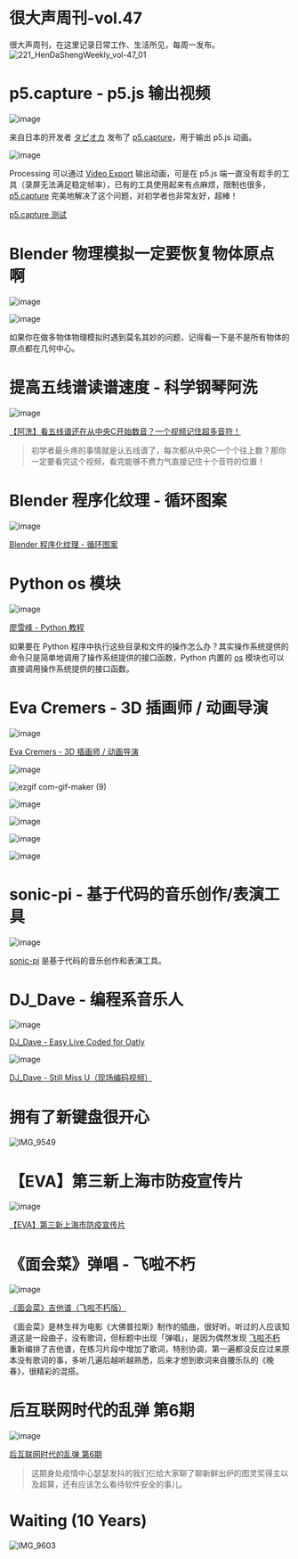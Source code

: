 # 很大声周刊-vol.47
很大声周刊，在这里记录日常工作、生活所见，每周一发布。
![221_HenDaShengWeekly_vol-47_01](https://user-images.githubusercontent.com/20842136/161392384-036cf841-34cd-4678-8417-7be04c012538.png)

# p5.capture - p5.js 输出视频
![image](https://user-images.githubusercontent.com/20842136/161393231-7b376069-36ee-4091-ba56-c2852266b8a4.png)

来自日本的开发者 [タピオカ](https://twitter.com/tapioca_mart/status/1507372315616579585) 发布了 [p5.capture](https://github.com/tapioca24/p5.capture)，用于输出 p5.js 动画。

![image](https://user-images.githubusercontent.com/20842136/161393523-d131ae67-8522-40b3-b785-d4c5d0592d8a.png)

Processing 可以通过 [Video Export](https://funprogramming.org/VideoExport-for-Processing/) 输出动画，可是在 p5.js 端一直没有趁手的工具（录屏无法满足稳定帧率），已有的工具使用起来有点麻烦，限制也很多，[p5.capture](https://github.com/tapioca24/p5.capture) 完美地解决了这个问题，对初学者也非常友好，超棒！

[p5.capture 测试](https://editor.p5js.org/niu/sketches/mhaBXpRhY)

# Blender 物理模拟一定要恢复物体原点啊
![image](https://user-images.githubusercontent.com/20842136/161392687-cd6340e7-7cad-4690-a00c-e18c847d4e77.png)

![image](https://user-images.githubusercontent.com/20842136/161392750-fabc88ee-1af7-4218-9760-681cd6b4df1f.png)

如果你在做多物体物理模拟时遇到莫名其妙的问题，记得看一下是不是所有物体的原点都在几何中心。

# 提高五线谱读谱速度 - 科学钢琴阿洗
![image](https://user-images.githubusercontent.com/20842136/161394276-0ad389a4-e2a4-4eb2-a178-046b2de68a53.png)

[【阿洗】看五线谱还在从中央C开始数音？一个视频记住超多音符！](https://www.bilibili.com/video/BV1Bv411k7bH?spm_id_from=333.999.0.0)

> 初学者最头疼的事情就是认五线谱了，每次都从中央C一个个往上数？那你一定要看完这个视频，看完能够不费力气直接记住十个音符的位置！

# Blender 程序化纹理 - 循环图案
![image](https://user-images.githubusercontent.com/20842136/161392919-fe3c8095-f299-421d-b748-4e279d2d96ad.png)

[Blender 程序化纹理 - 循环图案](https://blender.stackexchange.com/questions/26692/how-do-i-create-repeating-patterns-with-cycles-procedural-textures)

# Python os 模块
![image](https://user-images.githubusercontent.com/20842136/161393130-00d8d8f4-0399-4e03-b5f8-bffe5953ec67.png)

[廖雪峰 - Python 教程](https://www.liaoxuefeng.com/wiki/1016959663602400/1017623135437088)

如果要在 Python 程序中执行这些目录和文件的操作怎么办？其实操作系统提供的命令只是简单地调用了操作系统提供的接口函数，Python 内置的 [os](https://docs.python.org/zh-cn/3/library/os.html?highlight=os#module-os) 模块也可以直接调用操作系统提供的接口函数。

# Eva Cremers - 3D 插画师 / 动画导演
![image](https://user-images.githubusercontent.com/20842136/161393975-bcd62171-7c96-4d6a-bad0-db991ae45198.png)

[Eva Cremers - 3D 插画师 / 动画导演](https://www.evacremers.com/)

![image](https://user-images.githubusercontent.com/20842136/161394032-98b1971b-c1f3-4ac9-bc1a-267b477e5ccc.png)

![ezgif com-gif-maker (9)](https://user-images.githubusercontent.com/20842136/161394159-62d381f2-ab5b-45ef-8405-00069dbbcdd1.gif)

![image](https://user-images.githubusercontent.com/20842136/161394049-49553f30-d36c-4a15-b2de-a1d3b3aeec2a.png)

![image](https://user-images.githubusercontent.com/20842136/161394099-3a1791ec-da65-4947-bf05-ab1028b78158.png)

![image](https://user-images.githubusercontent.com/20842136/161394109-94597c08-6a65-4a5d-b3fa-04fecaf5b02a.png)

![image](https://user-images.githubusercontent.com/20842136/161393929-de16cd05-cf1c-4521-a7f3-c50d2c8c3ed2.png)

# sonic-pi - 基于代码的音乐创作/表演工具
![image](https://user-images.githubusercontent.com/20842136/161394380-31982b7b-2327-4cc9-ae1c-f7bd89f78fd9.png)

[sonic-pi](https://sonic-pi.net/) 是基于代码的音乐创作和表演工具。

# DJ_Dave - 编程系音乐人
![image](https://user-images.githubusercontent.com/20842136/161394438-970a311e-8d04-4f38-8c58-3b70268dfae7.png)

[DJ_Dave - Easy Live Coded for Oatly](https://www.youtube.com/watch?v=YvsoWehBbec&t=358s)

![image](https://user-images.githubusercontent.com/20842136/161394524-aa923ef4-7e9d-42a7-ad14-5e423d448199.png)

[DJ_Dave - Still Miss U（现场编码视频）](https://www.youtube.com/watch?v=nXzTGiLcRL4)

# 拥有了新键盘很开心
![IMG_9549](https://user-images.githubusercontent.com/20842136/161394569-2eb6d896-1c34-4b2b-b360-44d63bf9d806.jpeg)

# 【EVA】第三新上海市防疫宣传片
![image](https://user-images.githubusercontent.com/20842136/161430634-a8426a0a-b0be-4fc1-ad5d-bd6f6dd38190.png)

[【EVA】第三新上海市防疫宣传片](https://www.bilibili.com/video/BV1PF41137kQ?spm_id_from=333.1007.top_right_bar_window_history.content.click)

# 《面会菜》弹唱 - 飞啦不朽
![image](https://user-images.githubusercontent.com/20842136/161433721-a77bcc37-a002-4b2d-96bc-ceaa35b7b6cd.png)

[《面会菜》吉他谱（飞啦不朽版）](http://www.flybuxiu.com/2791.html)

《面会菜》是林生祥为电影《大佛普拉斯》制作的插曲，很好听。听过的人应该知道这是一段曲子，没有歌词，但标题中出现「弹唱」，是因为偶然发现 [飞啦不朽](https://www.flybuxiu.com/) 重新编排了吉他谱，在练习片段中增加了歌词，特别协调，第一遍都没反应过来原本没有歌词的事，多听几遍后越听越熟悉，后来才想到歌词来自腰乐队的《晚春》，很精彩的混搭。

# 后互联网时代的乱弹 第6期
![image](https://user-images.githubusercontent.com/20842136/161430703-9053a931-af26-4032-9d4e-978ca05b0707.png)

[后互联网时代的乱弹 第6期](https://www.bilibili.com/video/BV16L4y1L7Td?spm_id_from=333.1007.top_right_bar_window_history.content.click)

> 这期身处疫情中心瑟瑟发抖的我们仨给大家聊了聊新鲜出炉的图灵奖得主以及超算，还有应该怎么看待软件安全的事儿。

# Waiting (10 Years)
![IMG_9603](https://user-images.githubusercontent.com/20842136/161431540-1dba3cd9-cc6a-4bd1-a3c3-899f2a631c0f.JPG)

